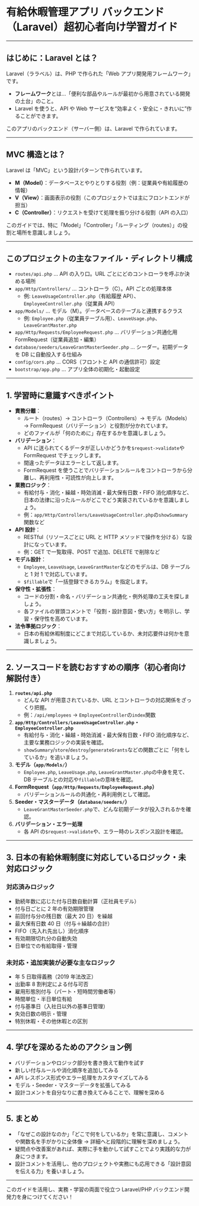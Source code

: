 # 有給休暇管理アプリ バックエンド（Laravel）超初心者向け学習ガイド

---

## はじめに：Laravel とは？

Laravel（ララベル）は、PHP で作られた「Web アプリ開発用フレームワーク」です。

-   **フレームワーク**とは…「便利な部品やルールが最初から用意されている開発の土台」のこと。
-   Laravel を使うと、API や Web サービスを“効率よく・安全に・きれいに”作ることができます。

このアプリのバックエンド（サーバー側）は、Laravel で作られています。

---

## MVC 構造とは？

Laravel は「MVC」という設計パターンで作られています。

-   **M（Model）**：データベースとやりとりする役割（例：従業員や有給履歴の情報）
-   **V（View）**：画面表示の役割（このプロジェクトでは主にフロントエンドが担当）
-   **C（Controller）**：リクエストを受けて処理を振り分ける役割（API の入口）

このガイドでは、特に「Model」「Controller」「ルーティング（routes）」の役割と場所を意識しましょう。

---

## このプロジェクトの主なファイル・ディレクトリ構成

-   `routes/api.php` … API の入り口。URL ごとにどのコントローラを呼ぶか決める場所
-   `app/Http/Controllers/` … コントローラ（C）。API ごとの処理本体
    -   例: `LeaveUsageController.php`（有給履歴 API）、`EmployeeController.php`（従業員 API）
-   `app/Models/` … モデル（M）。データベースのテーブルと連携するクラス
    -   例: `Employee.php`（従業員テーブル用）、`LeaveUsage.php`、`LeaveGrantMaster.php`
-   `app/Http/Requests/EmployeeRequest.php` … バリデーション共通化用 FormRequest（従業員追加・編集）
-   `database/seeders/LeaveGrantMasterSeeder.php` … シーダー。初期データを DB に自動投入する仕組み
-   `config/cors.php` … CORS（フロントと API の通信許可）設定
-   `bootstrap/app.php` … アプリ全体の初期化・起動設定

---

## 1. 学習時に意識すべきポイント

-   **責務分離**：
    -   ルート（routes）→ コントローラ（Controllers）→ モデル（Models）→ FormRequest（バリデーション）と役割が分かれています。
    -   どのファイルが「何のために」存在するかを意識しましょう。
-   **バリデーション**：
    -   API に送られてくるデータが正しいかどうかを`$request->validate`や FormRequest でチェックします。
    -   間違ったデータはエラーとして返します。
    -   FormRequest を使うことでバリデーションルールをコントローラから分離し、再利用性・可読性が向上します。
-   **業務ロジック**：
    -   有給付与・消化・繰越・時効消滅・最大保有日数・FIFO 消化順序など、日本の法律に沿ったルールがどこでどう実装されているかを意識しましょう。
    -   例：`app/Http/Controllers/LeaveUsageController.php`の`showSummary`関数など
-   **API 設計**：
    -   RESTful（リソースごとに URL と HTTP メソッドで操作を分ける）な設計になっています。
    -   例：GET で一覧取得、POST で追加、DELETE で削除など
-   **モデル設計**：
    -   `Employee`, `LeaveUsage`, `LeaveGrantMaster`などのモデルは、DB テーブルと 1 対 1 で対応しています。
    -   `$fillable`で「一括登録できるカラム」を指定します。
-   **保守性・拡張性**：
    -   コードの分割・命名・バリデーション共通化・例外処理の工夫を探しましょう。
    -   各ファイルの冒頭コメントで「役割・設計意図・使い方」を明示し、学習・保守性を高めています。
-   **法令準拠ロジック**：
    -   日本の有給休暇制度にどこまで対応しているか、未対応要件は何かを意識しましょう。

---

## 2. ソースコードを読むおすすめの順序（初心者向け解説付き）

1.  **`routes/api.php`**
    -   どんな API が用意されているか、URL とコントローラの対応関係をざっくり把握。
    -   例：`/api/employees` → `EmployeeController`の`index`関数
2.  **`app/Http/Controllers/LeaveUsageController.php`・`EmployeeController.php`**
    -   有給付与・消化・繰越・時効消滅・最大保有日数・FIFO 消化順序など、主要な業務ロジックの実装を確認。
    -   `showSummary`/`store`/`destroy`/`generateGrants`などの関数ごとに「何をしているか」を追いましょう。
3.  **モデル（`app/Models/`）**
    -   `Employee.php`, `LeaveUsage.php`, `LeaveGrantMaster.php`の中身を見て、DB テーブルとの対応や`fillable`の意味を確認。
4.  **FormRequest（`app/Http/Requests/EmployeeRequest.php`）**
    -   バリデーションルールの共通化・再利用例として確認。
5.  **Seeder・マスターデータ（`database/seeders/`）**
    -   `LeaveGrantMasterSeeder.php`で、どんな初期データが投入されるかを確認。
6.  **バリデーション・エラー処理**
    -   各 API の`$request->validate`や、エラー時のレスポンス設計を確認。

---

## 3. 日本の有給休暇制度に対応しているロジック・未対応ロジック

### 対応済みロジック

-   勤続年数に応じた付与日数自動計算（正社員モデル）
-   付与日ごとに 2 年の有効期限管理
-   前回付与分の残日数（最大 20 日）を繰越
-   最大保有日数 40 日（付与＋繰越の合計）
-   FIFO（先入れ先出し）消化順序
-   有効期限切れ分の自動失効
-   日単位での有給取得・管理

### 未対応・追加実装が必要な主なロジック

-   年 5 日取得義務（2019 年法改正）
-   出勤率 8 割判定による付与可否
-   雇用形態別付与（パート・短時間労働者等）
-   時間単位・半日単位有給
-   付与基準日（入社日以外の基準日管理）
-   失効日数の明示・管理
-   特別休暇・その他休暇との区別

---

## 4. 学びを深めるためのアクション例

-   バリデーションやロジック部分を書き換えて動作を試す
-   新しい付与ルールや消化順序を追加してみる
-   API レスポンス形式やエラー処理をカスタマイズしてみる
-   モデル・Seeder・マスターデータを拡張してみる
-   設計コメントを自分なりに書き換えてみることで、理解を深める

---

## 5. まとめ

-   「なぜこの設計なのか」「どこで何をしているか」を常に意識し、コメントや関数名を手がかりに全体像 → 詳細へと段階的に理解を深めましょう。
-   疑問点や改善案があれば、実際に手を動かして試すことでより実践的な力が身につきます。
-   設計コメントを活用し、他のプロジェクトや実務にも応用できる「設計意図を伝える力」を養いましょう。

---

このガイドを活用し、実務・学習の両面で役立つ Laravel/PHP バックエンド開発力を身につけてください！
